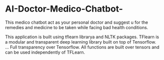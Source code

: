 # AI-Doctor-Medico-Chatbot-
This medico chatbot act as your personal doctor and suggest u for the remedies and medicine to be taken while facing bad health conditions.

This application is built using tflearn librarya and NLTK packages.
TFlearn is a modular and transparent deep learning library built on top of Tensorflow. ... 
Full transparency over Tensorflow. All functions are built over tensors and can be used independently of TFLearn.


